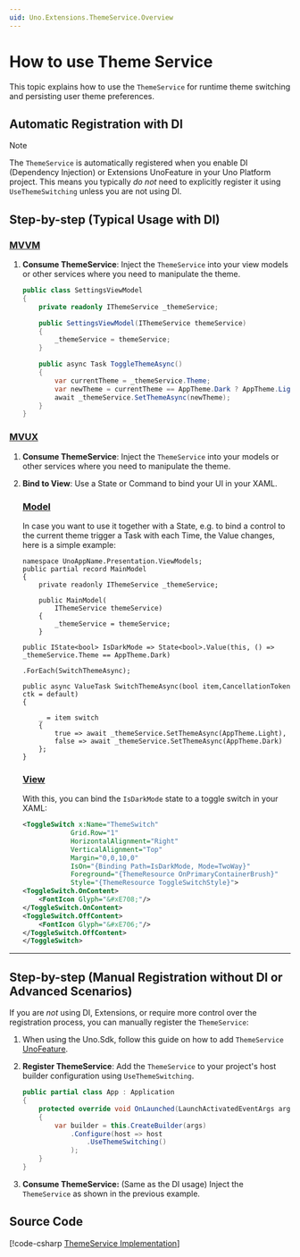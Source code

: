 ```yaml
---
uid: Uno.Extensions.ThemeService.Overview
---
```

<!--markdownlint-disable MD051 -->
# How to use Theme Service

This topic explains how to use the `ThemeService` for runtime theme switching and persisting user theme preferences.

## Automatic Registration with DI

> [!NOTE]
> The `ThemeService` is automatically registered when you enable DI (Dependency Injection) or Extensions UnoFeature in your Uno Platform project. This means you typically *do not* need to explicitly register it using `UseThemeSwitching` unless you are not using DI.

## Step-by-step (Typical Usage with DI)

### [MVVM](#tab/mvvm)

1. **Consume ThemeService**: Inject the `ThemeService` into your view models or other services where you need to manipulate the theme.

    ```csharp
    public class SettingsViewModel
    {
        private readonly IThemeService _themeService;

        public SettingsViewModel(IThemeService themeService)
        {
            _themeService = themeService;
        }

        public async Task ToggleThemeAsync()
        {
            var currentTheme = _themeService.Theme;
            var newTheme = currentTheme == AppTheme.Dark ? AppTheme.Light : AppTheme.Dark;
            await _themeService.SetThemeAsync(newTheme);
        }
    }
    ```

### [MVUX](#tab/mvux)

1. **Consume ThemeService**: Inject the `ThemeService` into your models or other services where you need to manipulate the theme.
2. **Bind to View**: Use a State or Command to bind your UI in your XAML. <!-- TODO: Add Links to each of the tabs -->

   ### [Model](#tab/mvux/csharp)

    In case you want to use it together with a State, e.g. to bind a control to the current theme trigger a Task with each Time, the Value changes, here is a simple example:

    ```cssharp
    namespace UnoAppName.Presentation.ViewModels;
    public partial record MainModel
    {
        private readonly IThemeService _themeService;

        public MainModel(
            IThemeService themeService)
        {
            _themeService = themeService;
        }

    public IState<bool> IsDarkMode => State<bool>.Value(this, () => _themeService.Theme == AppTheme.Dark)
                                                 .ForEach(SwitchThemeAsync);

    public async ValueTask SwitchThemeAsync(bool item,CancellationToken ctk = default)
    {

        _ = item switch
        {
            true => await _themeService.SetThemeAsync(AppTheme.Light),
            false => await _themeService.SetThemeAsync(AppTheme.Dark)
        };
    }
    ```

   ### [View](#tab/mvux/xaml)

    With this, you can bind the `IsDarkMode` state to a toggle switch in your XAML:

    ```xml
    <ToggleSwitch x:Name="ThemeSwitch"
                Grid.Row="1"
                HorizontalAlignment="Right"
                VerticalAlignment="Top"
                Margin="0,0,10,0"
                IsOn="{Binding Path=IsDarkMode, Mode=TwoWay}"
                Foreground="{ThemeResource OnPrimaryContainerBrush}"
                Style="{ThemeResource ToggleSwitchStyle}">
    <ToggleSwitch.OnContent>
        <FontIcon Glyph="&#xE708;"/>
    </ToggleSwitch.OnContent>
    <ToggleSwitch.OffContent>
        <FontIcon Glyph="&#xE706;"/>
    </ToggleSwitch.OffContent>
    </ToggleSwitch>
    ```
    <!-- TODO: Check if IsOn can get changed to CommandBinding Extensions usage of #1391 #1309 #1310 -->
---

## Step-by-step (Manual Registration without DI or Advanced Scenarios)

If you are *not* using DI, Extensions, or require more control over the registration process, you can manually register the `ThemeService`:

1. When using the Uno.Sdk, follow this guide on how to add `ThemeService` [UnoFeature](xref:Uno.Features.Uno.Sdk#managing-the-unosdk-version).

1. **Register ThemeService**: Add the `ThemeService` to your project's host builder configuration using `UseThemeSwitching`.

    ```csharp
    public partial class App : Application
    {
        protected override void OnLaunched(LaunchActivatedEventArgs args)
        {
            var builder = this.CreateBuilder(args)
                .Configure(host => host
                    .UseThemeSwitching()
                );
        }
    }
    ```

1. **Consume ThemeService:** (Same as the DI usage) Inject the `ThemeService` as shown in the previous example.

## Source Code

[!code-csharp [ThemeService Implementation](https://github.com/unoplatform/uno.extensions/blob/51c9c1ef14f686363f946588733faecc5a1863ff/src/Uno.Extensions.Core.UI/Toolkit/ThemeService.cs)]

